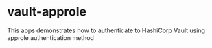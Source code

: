 # vault-approle
This apps demonstrates how to authenticate to HashiCorp Vault using approle authentication method
